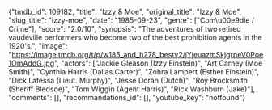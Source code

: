 {"tmdb_id": 109182, "title": "Izzy & Moe", "original_title": "Izzy & Moe", "slug_title": "izzy-moe", "date": "1985-09-23", "genre": ["Com\u00e9die / Crime"], "score": "2.0/10", "synopsis": "The adventures of two retired vaudeville performers who become two of the best prohibition agents in the 1920's.", "image": "https://image.tmdb.org/t/p/w185_and_h278_bestv2/jYjeuazmSkjgrneV0Poe1OmAddG.jpg", "actors": ["Jackie Gleason (Izzy Einstein)", "Art Carney (Moe Smith)", "Cynthia Harris (Dallas Carter)", "Zohra Lampert (Esther Einstein)", "Dick Latessa (Lieut. Murphy)", "Jesse Doran (Dutch)", "Roy Brocksmith (Sheriff  Bledsoe)", "Tom Wiggin (Agent Harris)", "Rick Washburn (Jake)"], "comments": [], "recommandations_id": [], "youtube_key": "notfound"}